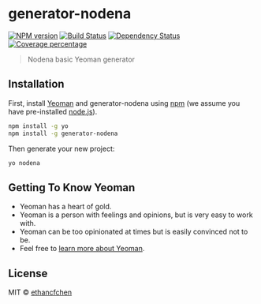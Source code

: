 # generator-nodena 

[![NPM version][npm-image]][npm-url] 
[![Build Status][travis-image]][travis-url] 
[![Dependency Status][daviddm-image]][daviddm-url] 
[![Coverage percentage][coveralls-image]][coveralls-url]

> Nodena basic Yeoman generator

## Installation

First, install [Yeoman](http://yeoman.io) and generator-nodena
using [npm](https://www.npmjs.com/)
(we assume you have pre-installed [node.js](https://nodejs.org/)).

```bash
npm install -g yo
npm install -g generator-nodena
```

Then generate your new project:

```bash
yo nodena
```

## Getting To Know Yeoman

*   Yeoman has a heart of gold.
*   Yeoman is a person with feelings and opinions, but is very easy to work with.
*   Yeoman can be too opinionated at times but is easily convinced not to be.
 *   Feel free to [learn more about Yeoman](http://yeoman.io/).

## License

MIT © [ethancfchen]()

[npm-image]: https://badge.fury.io/js/generator-nodena.svg
[npm-url]: https://npmjs.org/package/generator-nodena
[travis-image]: https://travis-ci.org/ethancfchen/generator-nodena.svg?branch=master
[travis-url]: https://travis-ci.org/ethancfchen/generator-nodena
[daviddm-image]: https://david-dm.org/ethancfchen/generator-nodena.svg?theme=shields.io
[daviddm-url]: https://david-dm.org/ethancfchen/generator-nodena
[coveralls-image]: https://coveralls.io/repos/ethancfchen/generator-nodena/badge.svg
[coveralls-url]: https://coveralls.io/r/ethancfchen/generator-nodena
